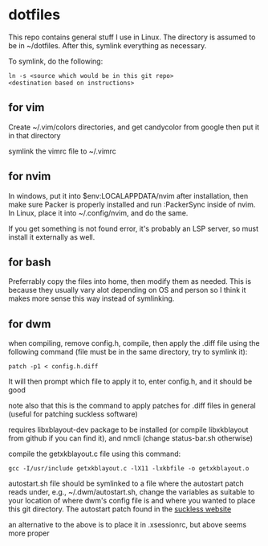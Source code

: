 # dotfiles
This repo contains general stuff I use in Linux. The directory is 
assumed to be in ~/dotfiles. After this, symlink everything as necessary.

To symlink, do the following:
```
ln -s <source which would be in this git repo> 
<destination based on instructions>
```

## for vim
Create ~/.vim/colors directories, and get candycolor from google then put 
it in that directory

symlink the vimrc file to ~/.vimrc

## for nvim
In windows, put it into $env:LOCALAPPDATA/nvim after installation, then 
make sure Packer is properly installed and run :PackerSync inside of 
nvim. In Linux, place it into ~/.config/nvim, and do the same.

If you get something is not found error, it's probably an LSP server, 
so must install it externally as well.

## for bash
Preferrably copy the files into home, then modify them as needed. This is 
because they usually vary alot depending on OS and person so I think 
it makes more sense this way instead of symlinking.

## for dwm
when compiling, remove config.h, compile, then apply the .diff file using 
the following command (file must
be in the same directory, try to symlink it): 
```
patch -p1 < config.h.diff
```
It will then prompt which file to apply it to, enter config.h, and it should be good

note also that this is the command to apply patches for .diff files in 
general (useful for patching suckless software)

requires libxblayout-dev package to be installed (or compile libxkblayout
from github if you can find it), and nmcli (change status-bar.sh otherwise)

compile the getxkblayout.c file using this command:
```
gcc -I/usr/include getxkblayout.c -lX11 -lxkbfile -o getxkblayout.o
```

autostart.sh file should be symlinked to a file where the autostart 
patch reads under, e.g., ~/.dwm/autostart.sh, change the 
variables as suitable to your location of where dwm's config file is 
and where you wanted to place this git directory. The autostart patch 
found in the [suckless website](https://dwm.suckless.org/patches/autostart/)

an alternative to the above is to place it in .xsessionrc, but above seems
more proper
